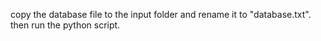 copy the database file to the input folder and rename it to "database.txt".
then run the python script.
